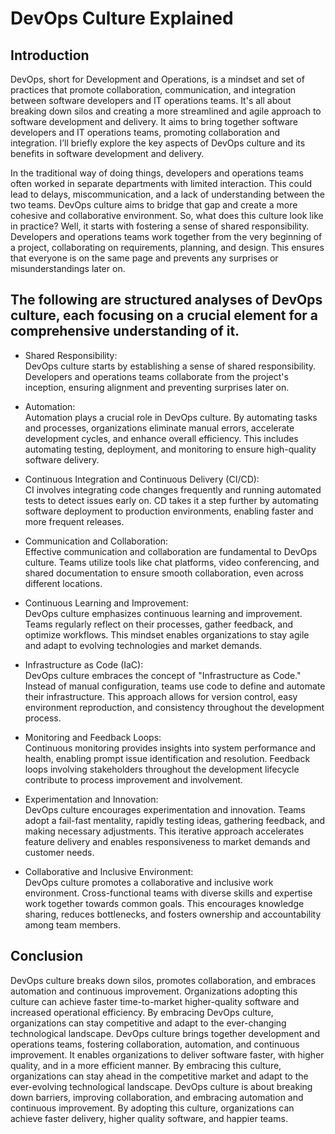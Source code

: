 # DevOps Culture Explained

## Introduction
DevOps, short for Development and Operations, is a mindset and set of practices that promote collaboration, communication, and integration between software developers and IT operations teams. It's all about breaking down silos and creating a more streamlined and agile approach to software development and delivery. It aims to bring together software developers and IT operations teams, promoting collaboration and integration. I’ll briefly explore the key aspects of DevOps culture and its benefits in software development and delivery.

In the traditional way of doing things, developers and operations teams often worked in separate departments with limited interaction. This could lead to delays, miscommunication, and a lack of understanding between the two teams. DevOps culture aims to bridge that gap and create a more cohesive and collaborative environment. So, what does this culture look like in practice? Well, it starts with fostering a sense of shared responsibility. Developers and operations teams work together from the very beginning of a project, collaborating on requirements, planning, and design. This ensures that everyone is on the same page and prevents any surprises or misunderstandings later on.

## The following are structured analyses of DevOps culture, each focusing on a crucial element for a comprehensive understanding of it.

* Shared Responsibility: <br>
DevOps culture starts by establishing a sense of shared responsibility. Developers and operations teams collaborate from the project's inception, ensuring alignment and preventing surprises later on.

* Automation:<br>
Automation plays a crucial role in DevOps culture. By automating tasks and processes, organizations eliminate manual errors, accelerate development cycles, and enhance overall efficiency. This includes automating testing, deployment, and monitoring to ensure high-quality software delivery.

* Continuous Integration and Continuous Delivery (CI/CD):<br>
CI involves integrating code changes frequently and running automated tests to detect issues early on. CD takes it a step further by automating software deployment to production environments, enabling faster and more frequent releases.

* Communication and Collaboration:<br>
Effective communication and collaboration are fundamental to DevOps culture. Teams utilize tools like chat platforms, video conferencing, and shared documentation to ensure smooth collaboration, even across different locations.

* Continuous Learning and Improvement:<br>
DevOps culture emphasizes continuous learning and improvement. Teams regularly reflect on their processes, gather feedback, and optimize workflows. This mindset enables organizations to stay agile and adapt to evolving technologies and market demands.

* Infrastructure as Code (IaC):<br>
DevOps culture embraces the concept of "Infrastructure as Code." Instead of manual configuration, teams use code to define and automate their infrastructure. This approach allows for version control, easy environment reproduction, and consistency throughout the development process.

* Monitoring and Feedback Loops:<br>
Continuous monitoring provides insights into system performance and health, enabling prompt issue identification and resolution. Feedback loops involving stakeholders throughout the development lifecycle contribute to process improvement and involvement.

* Experimentation and Innovation:<br>
DevOps culture encourages experimentation and innovation. Teams adopt a fail-fast mentality, rapidly testing ideas, gathering feedback, and making necessary adjustments. This iterative approach accelerates feature delivery and enables responsiveness to market demands and customer needs.

* Collaborative and Inclusive Environment:<br>
DevOps culture promotes a collaborative and inclusive work environment. Cross-functional teams with diverse skills and expertise work together towards common goals. This encourages knowledge sharing, reduces bottlenecks, and fosters ownership and accountability among team members.

## Conclusion
DevOps culture breaks down silos, promotes collaboration, and embraces automation and continuous improvement. Organizations adopting this culture can achieve faster time-to-market higher-quality software and increased operational efficiency. By embracing DevOps culture, organizations can stay competitive and adapt to the ever-changing technological landscape. DevOps culture brings together development and operations teams, fostering collaboration, automation, and continuous improvement. It enables organizations to deliver software faster, with higher quality, and in a more efficient manner. By embracing this culture, organizations can stay ahead in the competitive market and adapt to the ever-evolving technological landscape. DevOps culture is about breaking down barriers, improving collaboration, and embracing automation and continuous improvement. By adopting this culture, organizations can achieve faster delivery, higher quality software, and happier teams.
